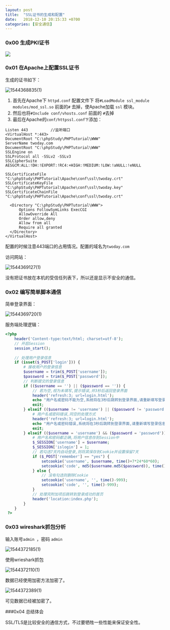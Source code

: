 ```yaml
---
layout: post
title:  "SSL证书的生成和配置"
date:   2018-12-10 20:15:33 +0700
categories: [安全通信]
---
```

### 0x00 生成PKI证书

![]({{site.url}}/images/PKI证书.png)

### 0x01 在Apache上配置SSL证书

生成的证书如下：

![1544368835(1)]({{site.url}}/images/1544368835(1).jpg)

1. 首先在Apache下 `httpd.conf` 配置文件下 将`#LoadModule ssl_module modules/mod_ssl.so` 前面的`#` 去掉，使Apache加载 `ssl` 模块。
2. 然后也将`#Include conf/vhosts.conf` 前面的 `#`去掉
3. 最后在Apache的`conf/httpssl.conf下`添加：

```
Listen 443			//监听端口
<VirtualHost *:443>
DocumentRoot "C:\phpStudy\PHPTutorial\WWW"
ServerName twoday.com
DocumentRoot "C:\phpStudy\PHPTutorial\WWW" 
SSLEngine on
SSLProtocol all -SSLv2 -SSLv3
SSLCipherSuite AESGCM:ALL:!DH:!EXPORT:!RC4:+HIGH:!MEDIUM:!LOW:!aNULL:!eNULL

SSLCertificateFile "C:\phpStudy\PHPTutorial\Apache\conf\ssl\twoday.crt" 
SSLCertificateKeyFile "C:\phpStudy\PHPTutorial\Apache\conf\ssl\twoday.key"
SSLCertificateChainFile "C:\phpStudy\PHPTutorial\Apache\conf\ssl\twoday.crt" 

  <Directory "C:\phpStudy\PHPTutorial\WWW">
      Options FollowSymLinks ExecCGI
      AllowOverride All
      Order allow,deny
      Allow from all
      Require all granted
  </Directory>
</VirtualHost>
```

配置的时候注意443端口的占用情况。配置的域名为`twoday.com`

访问网站：

![1544369127(1)]({{site.url}}/images/1544369127(1).jpg)

没有把证书放在本机的受信任列表下，所以还是显示不安全的通信。

### 0x02 编写简单脚本通信

简单登录界面：

![1544369720(1)]({{site.url}}/images/1544369720(1).jpg)

服务端处理逻辑：

```php
<?php 
	header('Content-type:text/html; charset=utf-8');
	// 开启Session
	session_start();
 
	// 处理用户登录信息
	if (isset($_POST['login'])) {
		# 接收用户的登录信息
		$username = trim($_POST['username']);
		$password = trim($_POST['password']);
		// 判断提交的登录信息
		if (($username == '') || ($password == '')) {
			// 若为空,视为未填写,提示错误,并3秒后返回登录界面
			header('refresh:3; url=login.html');
			echo "用户名或密码不能为空,系统将在3秒后跳转到登录界面,请重新填写登录信息!";
			exit;
		} elseif (($username != 'username') || ($password != 'password')) {
			# 用户名或密码错误,同空的处理方式
			header('refresh:3; url=login.html');
			echo "用户名或密码错误,系统将在3秒后跳转到登录界面,请重新填写登录信息!";
			exit;
		} elseif (($username = 'username') && ($password = 'password')) {
			# 用户名和密码都正确,将用户信息存到Session中
			$_SESSION['username'] = $username;
			$_SESSION['islogin'] = 1;
			// 若勾选7天内自动登录,则将其保存到Cookie并设置保留7天
			if ($_POST['remember'] == "yes") {
				setcookie('username', $username, time()+7*24*60*60);
				setcookie('code', md5($username.md5($password)), time()+7*24*60*60);
			} else {
				// 没有勾选则删除Cookie
				setcookie('username', '', time()-999);
				setcookie('code', '', time()-999);
			}
			// 处理完附加项后跳转到登录成功的首页
			header('location:index.php');
		}
	}
 ?>
```

### 0x03 wireshark抓包分析

输入账号`admin `，密码 `admin`

![1544372185(1)]({{site.url}}/images/1544372185(1).jpg)

使用wrieshark抓包

![1544372110(1)]({{site.url}}/images/1544372110(1).jpg)

数据已经使用加密方法加密了。

![1544372389(1)]({{site.url}}/images/1544372389(1).jpg)

可见数据已经被加密了。

###0x04 总结体会

SSL/TLS是比较安全的通信方式，不过要牺牲一些性能来保证安全性。